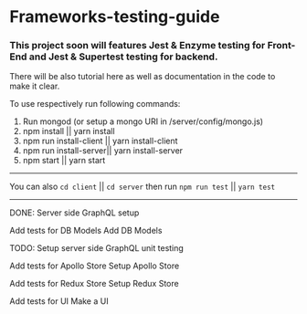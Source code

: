 # Frameworks-testing-guide
### This project soon will features Jest & Enzyme testing for Front-End and Jest & Supertest testing for backend.

There will be also tutorial here as well as documentation in the code to make it clear.

To use respectively run following commands:

1) Run mongod (or setup a mongo URI in <projectRoot>/server/config/mongo.js)
2) npm install || yarn install
3) npm run install-client || yarn install-client
4) npm run install-server|| yarn install-server
5) npm start || yarn start

-----

You can also `cd client` || `cd server` then run `npm run test` || `yarn test`

-----

DONE:
Server side GraphQL setup

Add tests for DB Models
Add DB Models

TODO:
Setup server side GraphQL unit testing

Add tests for Apollo Store
Setup Apollo Store

Add tests for Redux Store
Setup Redux Store

Add tests for UI
Make a UI